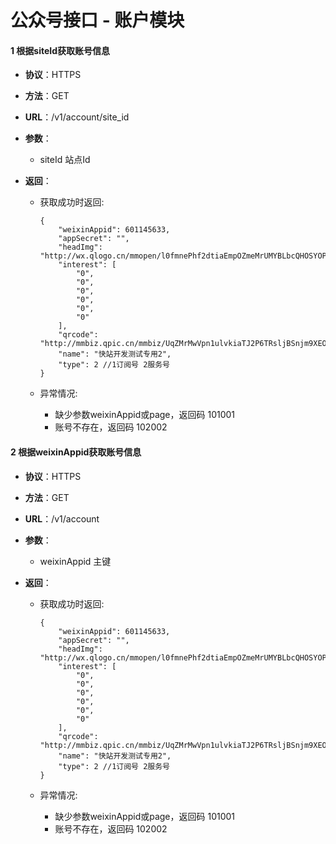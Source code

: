 # 公众号接口 - 账户模块

#### 1 根据siteId获取账号信息
* **协议**：HTTPS
* **方法**：GET
* **URL**：/v1/account/site_id
* **参数**：
    * siteId 站点Id

* **返回**：
    * 获取成功时返回:

        ```
        {
            "weixinAppid": 601145633,
            "appSecret": "",
            "headImg": "http://wx.qlogo.cn/mmopen/l0fmnePhf2dtiaEmpOZmeMrUMYBLbcQHOSYOPjFWCNdOoWUO53oawfQJA5k1DvdfK4sbX3Dn60rYI2AbOUU10thWiasCH8Q4re/0",
            "interest": [
                "0",
                "0",
                "0",
                "0",
                "0",
                "0"
            ],
            "qrcode": "http://mmbiz.qpic.cn/mmbiz/UqZMrMwVpn1ulvkiaTJ2P6TRsljBSnjm9XEOZlVw08lrIYGHHe8oicoxttaNm48Kribps5ib18GPamib9GnWt92BmOg/0",
            "name": "快站开发测试专用2",
            "type": 2 //1订阅号 2服务号
        }
        ```
    * 异常情况:
        * 缺少参数weixinAppid或page，返回码 101001
        * 账号不存在，返回码 102002 
        
#### 2 根据weixinAppid获取账号信息
* **协议**：HTTPS
* **方法**：GET
* **URL**：/v1/account
* **参数**：
    * weixinAppid 主键

* **返回**：
    * 获取成功时返回:

        ```
        {
            "weixinAppid": 601145633,
            "appSecret": "",
            "headImg": "http://wx.qlogo.cn/mmopen/l0fmnePhf2dtiaEmpOZmeMrUMYBLbcQHOSYOPjFWCNdOoWUO53oawfQJA5k1DvdfK4sbX3Dn60rYI2AbOUU10thWiasCH8Q4re/0",
            "interest": [
                "0",
                "0",
                "0",
                "0",
                "0",
                "0"
            ],
            "qrcode": "http://mmbiz.qpic.cn/mmbiz/UqZMrMwVpn1ulvkiaTJ2P6TRsljBSnjm9XEOZlVw08lrIYGHHe8oicoxttaNm48Kribps5ib18GPamib9GnWt92BmOg/0",
            "name": "快站开发测试专用2",
            "type": 2 //1订阅号 2服务号
        }
        ```
    * 异常情况:
        * 缺少参数weixinAppid或page，返回码 101001
        * 账号不存在，返回码 102002 